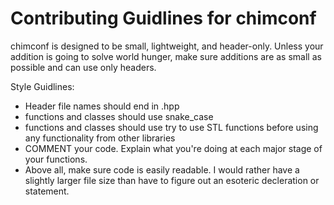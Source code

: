 # Contributing Guidlines for chimconf
chimconf is designed to be small, lightweight, and header-only. Unless your addition is going to solve world hunger,
make sure additions are as small as possible and can use only headers. 

Style Guidlines:
- Header file names should end in .hpp
- functions and classes should use snake_case
- functions and classes should use try to use STL functions before using any functionality from other libraries
- COMMENT your code. Explain what you're doing at each major stage of your functions.
- Above all, make sure code is easily readable. I would rather have a slightly larger file size than have to figure out an esoteric decleration or statement.
